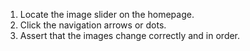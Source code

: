 1. Locate the image slider on the homepage.
2. Click the navigation arrows or dots.
3. Assert that the images change correctly and in order.